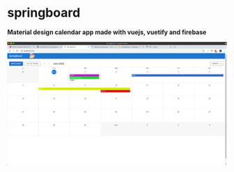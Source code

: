 # springboard


**Material design calendar app made with vuejs, vuetify and firebase**



![SpringBoard Image](/src/assets/springboard-img.png)


